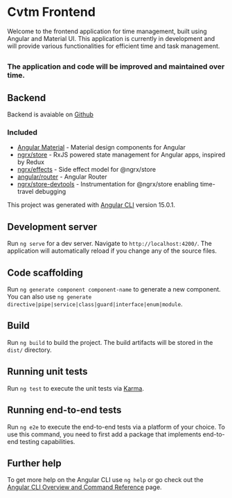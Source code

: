 # Cvtm Frontend

Welcome to the frontend application for time management, built using Angular and Material UI. This application is currently in development and will provide various functionalities for efficient time and task management.

##

### The application and code will be improved and maintained over time.

##

## Backend

Backend is avaiable on [Github](https://github.com/jjurinovic/cvtm-backend)

### Included

- [Angular Material](https://material.angular.io/) - Material design components for Angular
- [ngrx/store](https://github.com/ngrx/store) - RxJS powered state management for Angular apps, inspired by Redux
- [ngrx/effects](https://github.com/ngrx/effects) - Side effect model for @ngrx/store
- [angular/router](https://github.com/angular/angular) - Angular Router
- [ngrx/store-devtools](https://github.com/ngrx/store-devtools) - Instrumentation for @ngrx/store enabling time-travel debugging

This project was generated with [Angular CLI](https://github.com/angular/angular-cli) version 15.0.1.

## Development server

Run `ng serve` for a dev server. Navigate to `http://localhost:4200/`. The application will automatically reload if you change any of the source files.

## Code scaffolding

Run `ng generate component component-name` to generate a new component. You can also use `ng generate directive|pipe|service|class|guard|interface|enum|module`.

## Build

Run `ng build` to build the project. The build artifacts will be stored in the `dist/` directory.

## Running unit tests

Run `ng test` to execute the unit tests via [Karma](https://karma-runner.github.io).

## Running end-to-end tests

Run `ng e2e` to execute the end-to-end tests via a platform of your choice. To use this command, you need to first add a package that implements end-to-end testing capabilities.

## Further help

To get more help on the Angular CLI use `ng help` or go check out the [Angular CLI Overview and Command Reference](https://angular.io/cli) page.
